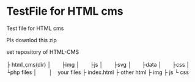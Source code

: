 # TestFile for HTML cms
 Test file for HTML cms 

Pls downlod this zip 

set repository of HTML-CMS

├ html_cms(dir) 
│　　├img
│　　├js
│　　├svg
│　　├data
│　　├css
│　　└php files
│　　
│　your files
├ index.html
├ other html
├ img
├ js
└ css
